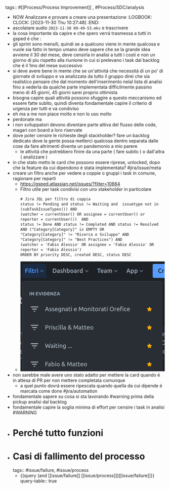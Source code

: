 tags:: #[[Process/Process Improvement]] , #Process/SDC/analysis

- NOW Analizzare e provare a creare una presentazione
  :LOGBOOK:
  CLOCK: [2023-11-30 Thu 10:27:48]
  :END:
- ascolatare audio `2023-11-30 09-49-53.mkv` e trascrivere
- la cosa importante da capire e che spero verrá trasmessa a tutti in gsped é che :
- gli sprint sono mensili, quindi se a qualcuno viene in mente qualcosa e vuole sia fatto in tempo umano deve sapere che se la grande idea avviene il 30 del mese, deve censirla in analisi a tutti i costi e non un giorno di piu rispetto alla riunione in cui si prelevano i task dal backlog che é il 1mo del mese successivo
- si deve avere bene in mente che se un'attivitá che necessitá di un po' di giornate di sviluppo e va analizzata da tutto il gruppo direi che sia realistico pensare che dal momento dell'inserimento nelal lista di analisi fino a vederla da qualche parte implementata difficilmente passino meno di 45 giorni, 45 giorni sarei proprio ottimista
- bisogna capire quali attivitá possono sfuggire a questo meccanismo ed essere fatte subito, quindi diventa fondamentale capire il criterio di urgenza per tutti e va condiviso
- eh ma a me non piace molto e non lo uso molto
- perdonate ma
- i non sviluppatori devono diventare parte attiva  del flusso delle code, magari con board a loro riservate
- dove poter censire le richieste degli stackholder? fare un backlog dedicato dove la gente possa metterci qualcosa dentro separata dalle cose da fare altrimenti diventa un pandemonio a mio parere
	- le attivitá che potrebbero finire da una parte ( fare subito ) o dall'altra ( analizzare )
- in che stato metto le card che possono essere riprese, unlocked, dopo che la feature da cui dipendono é stata implementata? #jira/issue/meta
- creare un filtro anche per vedere a coppie o gruppi i task in comune, ragionare per reparti
	- https://gsped.atlassian.net/issues/?filter=10664
	- Filtro utile per task condivisi con uno stakeholder in particolare
	  ```
	  # Jira JQL per filtro di coppia
	  status != Pending and status != Waiting and  issuetype not in (subTaskIssueTypes()) AND 
	  (watcher = currentUser() OR assignee = currentUser() or reporter = currentUser())  AND 
	  status != Done AND status != Completed AND status != Resolved AND ("Category[Category]" is EMPTY OR 
	  "Category[Category]" != "Ricerca e Sviluppo" AND "Category[Category]" != "Best Practices") AND 
	  (watcher = 'Fabio Alessio' OR assignee = 'Fabio Alessio' OR reporter = 'Fabio Alessio')  
	  ORDER BY priority DESC, created DESC, status DESC
	  ```
	- ![image.png](../assets/image_1701338305597_0.png)
- non sarebbe male avere uno stato adatto per mettere la card quando é in attesa di PR per non mettere completata comunque
	- a quel punto dovrá essere ripescata quando quella da cui dipende é marcata come done #jira/automation
- fondamentale sapere su cosa si sta lavorando #warning prima della pickup analisi dal backlog
- fondamentale capire la soglia minima di effort per censire i task in analisi #WARNING
- # Perché tutto funzioni
- # Casi di fallimento del processo
  tags:: #issue/failure, #issue/process
	- {{query (and [[issue/failure]] [[issue/process]])[[issue/failure]]}}
	  query-table:: true